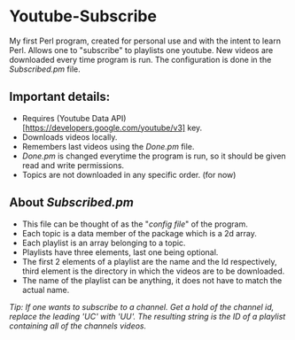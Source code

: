 # Youtube-Subscribe
My first Perl program, created for personal use and with the intent to learn Perl.
Allows one to "subscribe" to playlists one youtube. New videos are downloaded every time program is run.
The configuration is done in the _Subscribed.pm_ file.

## Important details:
+ Requires (Youtube Data API)[https://developers.google.com/youtube/v3] key.
+ Downloads videos locally.
+ Remembers last videos using the _Done.pm_ file.
+ _Done.pm_ is changed everytime the program is run, so it should be given read and write permissions.
+ Topics are not downloaded in any specific order. (for now)

## About _Subscribed.pm_
+ This file can be thought of as the "_config file_" of the program.
+ Each topic is a data member of the package which is a 2d array.
+ Each playlist is an array belonging to a topic.
+ Playlists have three elements, last one being optional.
+ The first 2 elements of a playlist are the name and the Id respectively, third element is the directory in which the videos are to be downloaded.
+ The name of the playlist can be anything, it does not have to match the actual name.

_Tip: If one wants to subscribe to a channel. Get a hold of the channel id, replace the leading 'UC' with 'UU'. The resulting string is the ID of a playlist containing all of the channels videos._
